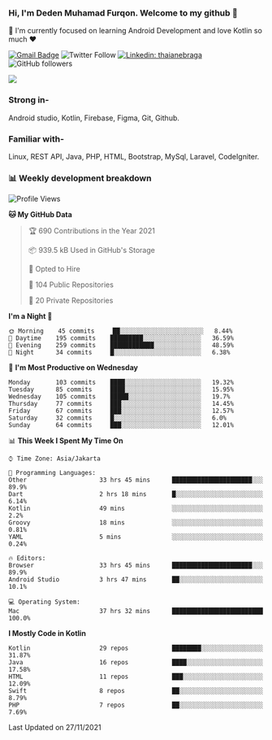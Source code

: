 ### Hi, I'm Deden Muhamad Furqon. Welcome to my github 👋

<!--
**furqoncreative/furqoncreative** is a ✨ _special_ ✨ repository because its `README.md` (this file) appears on your GitHub profile.

Here are some ideas to get you started:

- 🔭 I’m currently working on ...
- 👯 I’m looking to collaborate on ...
- 🤔 I’m looking for help with ...
- 💬 Ask me about ...
- 📫 How to reach me: ...
- 😄 Pronouns: ...
- ⚡ Fun fact: ...
-->

  🌱 I'm currently focused on learning Android Development and love Kotlin so much ❤ 

[![Gmail Badge](https://img.shields.io/badge/-furqoncreative24@gmail.com-c14438?style=flat-square&logo=Gmail&logoColor=white&link=mailto:furqoncreative24@gmail.com)](mailto:furqoncreative24@gmail.com)
![Twitter Follow](https://img.shields.io/twitter/follow/furqoncreative?label=Follow)
[![Linkedin: thaianebraga](https://img.shields.io/badge/-Deden_Muhamad_Furqon-blue?style=flat-square&logo=Linkedin&logoColor=white&link=https://www.linkedin.com/in/anmol-p-singh/)](https://www.linkedin.com/in/furqoncreative/)
![GitHub followers](https://img.shields.io/github/followers/furqoncreative?label=Follow&style=social)

<img src="https://github-readme-stats.sera5-dev.vercel.app/api?username=furqoncreative&hide=stars&show_icons=true&count_private=true&include_all_commits=true&title_color=#008080&icon_color=#008080&hide_border=true" width="">

### Strong in-

Android studio, Kotlin, Firebase, Figma, Git, Github.

### Familiar with-
Linux, REST API, Java, PHP, HTML, Bootstrap, MySql, Laravel, CodeIgniter.

### 📊 Weekly development breakdown

<!--START_SECTION:waka-->
![Profile Views](http://img.shields.io/badge/Profile%20Views-7-blue)

**🐱 My GitHub Data** 

> 🏆 690 Contributions in the Year 2021
 > 
> 📦 939.5 kB Used in GitHub's Storage 
 > 
> 💼 Opted to Hire
 > 
> 📜 104 Public Repositories 
 > 
> 🔑 20 Private Repositories  
 > 
**I'm a Night 🦉** 

```text
🌞 Morning    45 commits     ██░░░░░░░░░░░░░░░░░░░░░░░   8.44% 
🌆 Daytime    195 commits    █████████░░░░░░░░░░░░░░░░   36.59% 
🌃 Evening    259 commits    ████████████░░░░░░░░░░░░░   48.59% 
🌙 Night      34 commits     █░░░░░░░░░░░░░░░░░░░░░░░░   6.38%

```
📅 **I'm Most Productive on Wednesday** 

```text
Monday       103 commits    ████░░░░░░░░░░░░░░░░░░░░░   19.32% 
Tuesday      85 commits     ████░░░░░░░░░░░░░░░░░░░░░   15.95% 
Wednesday    105 commits    █████░░░░░░░░░░░░░░░░░░░░   19.7% 
Thursday     77 commits     ███░░░░░░░░░░░░░░░░░░░░░░   14.45% 
Friday       67 commits     ███░░░░░░░░░░░░░░░░░░░░░░   12.57% 
Saturday     32 commits     █░░░░░░░░░░░░░░░░░░░░░░░░   6.0% 
Sunday       64 commits     ███░░░░░░░░░░░░░░░░░░░░░░   12.01%

```


📊 **This Week I Spent My Time On** 

```text
⌚︎ Time Zone: Asia/Jakarta

💬 Programming Languages: 
Other                    33 hrs 45 mins      ██████████████████████░░░   89.9% 
Dart                     2 hrs 18 mins       █░░░░░░░░░░░░░░░░░░░░░░░░   6.14% 
Kotlin                   49 mins             ░░░░░░░░░░░░░░░░░░░░░░░░░   2.2% 
Groovy                   18 mins             ░░░░░░░░░░░░░░░░░░░░░░░░░   0.81% 
YAML                     5 mins              ░░░░░░░░░░░░░░░░░░░░░░░░░   0.24%

🔥 Editors: 
Browser                  33 hrs 45 mins      ██████████████████████░░░   89.9% 
Android Studio           3 hrs 47 mins       ██░░░░░░░░░░░░░░░░░░░░░░░   10.1%

💻 Operating System: 
Mac                      37 hrs 32 mins      █████████████████████████   100.0%

```

**I Mostly Code in Kotlin** 

```text
Kotlin                   29 repos            ████████░░░░░░░░░░░░░░░░░   31.87% 
Java                     16 repos            ████░░░░░░░░░░░░░░░░░░░░░   17.58% 
HTML                     11 repos            ███░░░░░░░░░░░░░░░░░░░░░░   12.09% 
Swift                    8 repos             ██░░░░░░░░░░░░░░░░░░░░░░░   8.79% 
PHP                      7 repos             ██░░░░░░░░░░░░░░░░░░░░░░░   7.69%

```



 Last Updated on 27/11/2021
<!--END_SECTION:waka-->
